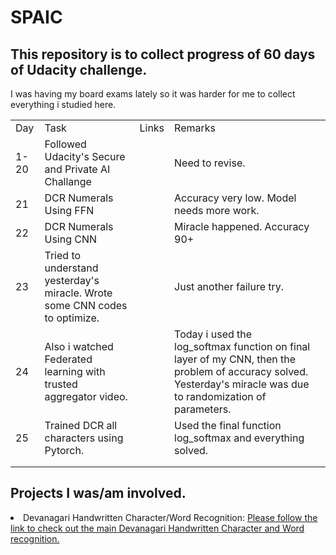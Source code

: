 # SPAIC
<h2> This repository is to collect progress of 60 days of Udacity challenge. </h2>
I was having my board exams lately so it was harder for me to collect everything i studied here. 
<table>
 <tr> 
  <td>Day</td>
  <td>Task</td>
  <td>Links</td>
  <td> Remarks<td>
 </tr>
 <tr>
  <td>1-20</td>
  <td>Followed Udacity's Secure and Private AI Challange</td>
  <td></td>
  <td> Need to revise. </td>
 </tr>
 <tr>
  <td> 21</td>
  <td> DCR Numerals Using FFN</td>
  <td></td>
  <td>Accuracy very low. Model needs more work.</td>
 </tr>
 <tr>
  <td> 22</td>
  <td>DCR Numerals Using CNN</td>
  <td></td>
  <td> Miracle happened. Accuracy 90+</td>
  </tr>
 <tr>
  <td>23</td>
  <td>Tried to understand yesterday's miracle. Wrote some CNN codes to optimize.</td>
  <td></td>
  <td>Just another failure try.</td>
 </tr>
 <tr>
   <td>24</td>
   <td> Also i watched Federated learning with trusted aggregator video.</td>
   <td></td>
   <td>Today i used the log_softmax function on final layer of my CNN, then the problem of accuracy solved. Yesterday's miracle was due to randomization of parameters.</td>
 </tr>
 
 <tr>
  <td>25</td>
  <td>Trained DCR all characters using Pytorch.</td>
  <td></td>
  <td>Used the final function log_softmax and everything solved.</td>
 </tr>
 <tr>
  <td></td>
  <td></td>
  <td></td>
  <td></td>
 </tr>
 <tr>
  <td></td>
  <td></td>
  <td></td>
  <td></td>
 </tr>
 
 
</table>
<h2> Projects I was/am involved. </h2>
<li> Devanagari Handwritten Character/Word Recognition: <a href = "https://github.com/q-viper/Devanagari-Character-Word-Recognition">Please follow the link to check out the main Devanagari Handwritten Character and Word recognition. </a>
   </li>




